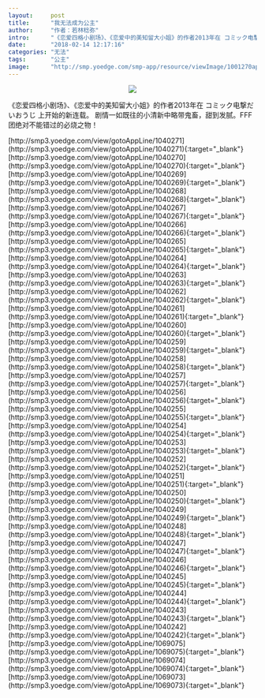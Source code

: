 ```yaml
---
layout:     post
title:      "我无法成为公主"
author:     "作者：若林稔弥"
intro:      "《恋爱四格小剧场》、《恋爱中的美知留大小姐》的作者2013年在 コミック电撃だいおうじ 上开始的新连载。 剧情一如既往的小清新中略带鬼畜，甜到发腻。FFF团绝对不能错过的必烧之物！"
date:       "2018-02-14 12:17:16"
categories: "无法"
tags:       "公主"
image:      "http://smp.yoedge.com/smp-app/resource/viewImage/1001270appline.png"
---
```

<div style="text-align: center">
<p><img src="http://smp.yoedge.com/smp-app/resource/viewImage/1001270appline.png"/></p>
</div>
<p class="post-meta">
<span>《恋爱四格小剧场》、《恋爱中的美知留大小姐》的作者2013年在 コミック电撃だいおうじ 上开始的新连载。 剧情一如既往的小清新中略带鬼畜，甜到发腻。FFF团绝对不能错过的必烧之物！</span>
</p>
[http://smp3.yoedge.com/view/gotoAppLine/1040271](http://smp3.yoedge.com/view/gotoAppLine/1040271){:target="_blank"}
[http://smp3.yoedge.com/view/gotoAppLine/1040270](http://smp3.yoedge.com/view/gotoAppLine/1040270){:target="_blank"}
[http://smp3.yoedge.com/view/gotoAppLine/1040269](http://smp3.yoedge.com/view/gotoAppLine/1040269){:target="_blank"}
[http://smp3.yoedge.com/view/gotoAppLine/1040268](http://smp3.yoedge.com/view/gotoAppLine/1040268){:target="_blank"}
[http://smp3.yoedge.com/view/gotoAppLine/1040267](http://smp3.yoedge.com/view/gotoAppLine/1040267){:target="_blank"}
[http://smp3.yoedge.com/view/gotoAppLine/1040266](http://smp3.yoedge.com/view/gotoAppLine/1040266){:target="_blank"}
[http://smp3.yoedge.com/view/gotoAppLine/1040265](http://smp3.yoedge.com/view/gotoAppLine/1040265){:target="_blank"}
[http://smp3.yoedge.com/view/gotoAppLine/1040264](http://smp3.yoedge.com/view/gotoAppLine/1040264){:target="_blank"}
[http://smp3.yoedge.com/view/gotoAppLine/1040263](http://smp3.yoedge.com/view/gotoAppLine/1040263){:target="_blank"}
[http://smp3.yoedge.com/view/gotoAppLine/1040262](http://smp3.yoedge.com/view/gotoAppLine/1040262){:target="_blank"}
[http://smp3.yoedge.com/view/gotoAppLine/1040261](http://smp3.yoedge.com/view/gotoAppLine/1040261){:target="_blank"}
[http://smp3.yoedge.com/view/gotoAppLine/1040260](http://smp3.yoedge.com/view/gotoAppLine/1040260){:target="_blank"}
[http://smp3.yoedge.com/view/gotoAppLine/1040259](http://smp3.yoedge.com/view/gotoAppLine/1040259){:target="_blank"}
[http://smp3.yoedge.com/view/gotoAppLine/1040258](http://smp3.yoedge.com/view/gotoAppLine/1040258){:target="_blank"}
[http://smp3.yoedge.com/view/gotoAppLine/1040257](http://smp3.yoedge.com/view/gotoAppLine/1040257){:target="_blank"}
[http://smp3.yoedge.com/view/gotoAppLine/1040256](http://smp3.yoedge.com/view/gotoAppLine/1040256){:target="_blank"}
[http://smp3.yoedge.com/view/gotoAppLine/1040255](http://smp3.yoedge.com/view/gotoAppLine/1040255){:target="_blank"}
[http://smp3.yoedge.com/view/gotoAppLine/1040254](http://smp3.yoedge.com/view/gotoAppLine/1040254){:target="_blank"}
[http://smp3.yoedge.com/view/gotoAppLine/1040253](http://smp3.yoedge.com/view/gotoAppLine/1040253){:target="_blank"}
[http://smp3.yoedge.com/view/gotoAppLine/1040252](http://smp3.yoedge.com/view/gotoAppLine/1040252){:target="_blank"}
[http://smp3.yoedge.com/view/gotoAppLine/1040251](http://smp3.yoedge.com/view/gotoAppLine/1040251){:target="_blank"}
[http://smp3.yoedge.com/view/gotoAppLine/1040250](http://smp3.yoedge.com/view/gotoAppLine/1040250){:target="_blank"}
[http://smp3.yoedge.com/view/gotoAppLine/1040249](http://smp3.yoedge.com/view/gotoAppLine/1040249){:target="_blank"}
[http://smp3.yoedge.com/view/gotoAppLine/1040248](http://smp3.yoedge.com/view/gotoAppLine/1040248){:target="_blank"}
[http://smp3.yoedge.com/view/gotoAppLine/1040247](http://smp3.yoedge.com/view/gotoAppLine/1040247){:target="_blank"}
[http://smp3.yoedge.com/view/gotoAppLine/1040246](http://smp3.yoedge.com/view/gotoAppLine/1040246){:target="_blank"}
[http://smp3.yoedge.com/view/gotoAppLine/1040245](http://smp3.yoedge.com/view/gotoAppLine/1040245){:target="_blank"}
[http://smp3.yoedge.com/view/gotoAppLine/1040244](http://smp3.yoedge.com/view/gotoAppLine/1040244){:target="_blank"}
[http://smp3.yoedge.com/view/gotoAppLine/1040243](http://smp3.yoedge.com/view/gotoAppLine/1040243){:target="_blank"}
[http://smp3.yoedge.com/view/gotoAppLine/1040242](http://smp3.yoedge.com/view/gotoAppLine/1040242){:target="_blank"}
[http://smp3.yoedge.com/view/gotoAppLine/1069075](http://smp3.yoedge.com/view/gotoAppLine/1069075){:target="_blank"}
[http://smp3.yoedge.com/view/gotoAppLine/1069074](http://smp3.yoedge.com/view/gotoAppLine/1069074){:target="_blank"}
[http://smp3.yoedge.com/view/gotoAppLine/1069073](http://smp3.yoedge.com/view/gotoAppLine/1069073){:target="_blank"}


